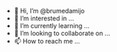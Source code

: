 - 👋 Hi, I’m @brumedamijo
- 👀 I’m interested in ...
- 🌱 I’m currently learning ...
- 💞️ I’m looking to collaborate on ...
- 📫 How to reach me ...

<!---
brumedamijo/brumedamijo is a ✨ special ✨ repository because its `README.md` (this file) appears on your GitHub profile.
You can click the Preview link to take a look at your changes.
--->

